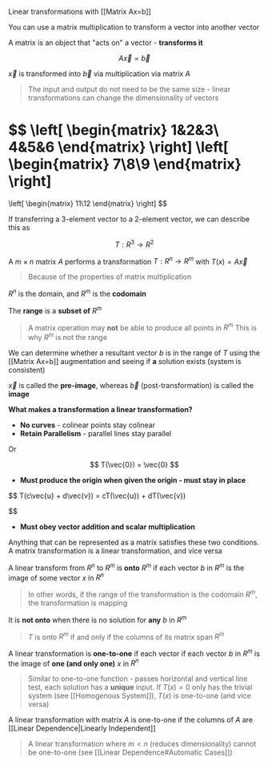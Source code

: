 Linear transformations with [[Matrix Ax=b]]

You can use a matrix multiplication to transform a vector into another vector

A matrix is an object that "acts on" a vector - **transforms it**

$$
A\vec{x} = \vec{b}
$$

$\vec{x}$ is transformed into $\vec{b}$  via multiplication via matrix $A$

> The input and output do not need to be the same size - linear transformations can change the dimensionality of vectors

$$
\left[
\begin{matrix}
1&2&3\\
4&5&6
\end{matrix}
\right]
\left[
\begin{matrix}
7\\8\\9
\end{matrix}
\right] 
= 
\left[
\begin{matrix}
11\\12
\end{matrix}
\right] 
$$

If transferring a 3-element vector to a 2-element vector, we can describe this as

$$
T: R^3 \rightarrow R^2
$$

A $m \times n$ matrix $A$ performs a transformation $T: R^n \rightarrow R^m$ with $T(x) = A\vec{x}$

> Because of the properties of matrix multiplication

$R^n$ is the domain, and $R^m$ is the **codomain**

The **range** is a **subset of** $R^m$

> A matrix operation may **not** be able to produce all points in $R^m$
> This is why $R^m$ is not the range

We can determine whether a resultant vector $b$ is in the range of $T$ using the [[Matrix Ax=b]] augmentation and seeing if **a** solution exists  (system is consistent)

$\vec{x}$ is called the **pre-image**, whereas $\vec{b}$ (post-transformation) is called the **image**

**What makes a transformation a linear transformation?**
- **No curves** - colinear points stay colinear
- **Retain Parallelism** - parallel lines stay parallel

Or

$$
T(\vec{0}) = \vec{0}
$$ 

- **Must produce the origin when given the origin - must stay in place**

 $$
 T(c\vec{u}  + d\vec{v}) = cT(\vec{u}) + dT(\vec{v})
 
 
 
 $$

- **Must obey vector addition and scalar multiplication**

Anything that can be represented as a matrix satisfies these two conditions. A matrix transformation is a linear transformation, and vice versa

A linear transform from $R^n$ to $R^m$ is **onto** $R^m$ if each vector $b$ in $R^m$ is the image of some vector $x$ in $R^n$

> In other words, if the range of the transformation is the codomain $R^m$, the transformation is mapping

It is **not onto** when there is no solution for **any** $b$ in $R^m$ 

> $T$ is onto $R^m$ if and only if the columns of its matrix span $R^m$

A linear transformation is **one-to-one** if each vector  if each vector $b$ in $R^m$ is the image of **one (and only one)** $x$ in $R^n$

> Similar to one-to-one function - passes horizontal and vertical line test, each solution has a **unique** input. 
> If $T(x) = 0$ only has the trivial system (see [[Homogenous System]]), $T(x)$ is one-to-one (and vice versa)

A linear transformation with matrix $A$ is one-to-one if the columns of $A$ are [[Linear Dependence|Linearly Independent]]

> A linear transformation where $m < n$ (reduces dimensionality) cannot be one-to-one (see [[Linear Dependence#Automatic Cases]])
